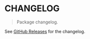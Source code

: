 # CHANGELOG

> Package changelog.

See [GitHub Releases](https://github.com/stdlib-js/stats-base-dists-negative-binomial-mean/releases) for the changelog.